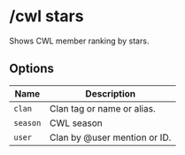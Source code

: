 # /cwl stars

Shows CWL member ranking by stars.

## Options

| Name | Description |
|------|-------------|
| `clan` | Clan tag or name or alias. |
| `season` | CWL season |
| `user` | Clan by @user mention or ID. |

